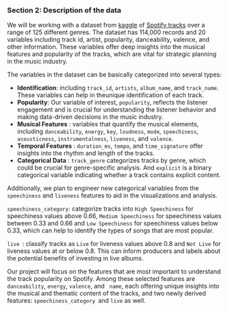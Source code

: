 ### Section 2: Description of the data

We will be working with a dataset from [kaggle](https://www.kaggle.com/) of [Spotify tracks](https://www.kaggle.com/datasets/maharshipandya/-spotify-tracks-dataset/data) over a range of 125 different genres. The dataset has 114,000 records and 20 variables including track id, artist, popularity, danceability, valence, and other information. These variables offer deep insights into the musical features and popularity of the tracks, which are vital for strategic planning in the music industry.

The variables in the dataset can be basically categorized into several types:

* **Identification**:  including `track_id`, `artists`, `album_name`, and `track_name`.  These variables can help in theunique identification of each track.
* **Popularity**: Our variable of interest, `popularity`, reflects the listener engagement and is crucial for understanding the listener behavior and making data-driven decisions in the music industry.
* **Musical Features** : variables that quantify the musical elements, including `danceability`, `energy`, `key`, `loudness`, `mode`, `speechiness`, `acousticness`, `instrumentalness`, `liveness`, and `valence`.
* **Temporal Features** :  `duration_ms`, `tempo`, and `time_signature` offer insights into the rhythm and length of the tracks.
* **Categorical Data** :  `track_genre` categorizes tracks by genre, which could be crucial for genre-specific analysis. And `explicit` is a binary categorical variable indicating whether a track contains explicit content.

Additionally, we plan to engineer new categorical variables from the `speechiness` and `liveness` features to aid in the visualizations and analysis.

`speechiness_category`: categorize tracks into  `High Speechiness` for speechiness values above 0.66, `Medium Speechiness` for speechiness values between 0.33 and 0.66 and `Low Speechiness` for speechiness values below 0.33, which can help to identify the types of songs that are most popular.

`live `: classify tracks as `Live` for liveness values above 0.8 and `Not Live` for liveness values at or below 0.8. This can inform producers and labels about the potential benefits of investing in live albums.

Our project will focus on the features that are most important to understand the track popularity on Spotify. Among these selected features are `danceability`, `energy`, `valence`, and ` name`, each offering unique insights into the musical and thematic content of the tracks, and  two newly derived features:  `speechiness_category `and `live` as well.
